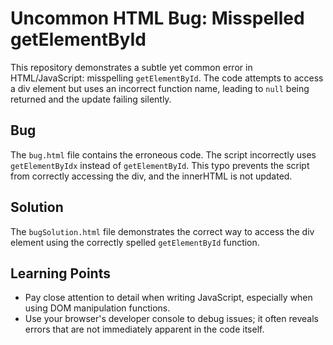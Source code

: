 # Uncommon HTML Bug: Misspelled getElementById

This repository demonstrates a subtle yet common error in HTML/JavaScript: misspelling `getElementById`.  The code attempts to access a div element but uses an incorrect function name, leading to `null` being returned and the update failing silently.

## Bug

The `bug.html` file contains the erroneous code.  The script incorrectly uses `getElementByIdx` instead of `getElementById`. This typo prevents the script from correctly accessing the div, and the innerHTML is not updated.

## Solution

The `bugSolution.html` file demonstrates the correct way to access the div element using the correctly spelled `getElementById` function.

## Learning Points

- Pay close attention to detail when writing JavaScript, especially when using DOM manipulation functions.
- Use your browser's developer console to debug issues; it often reveals errors that are not immediately apparent in the code itself.   